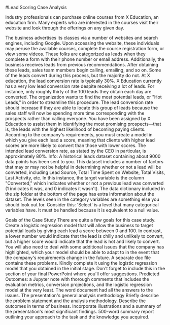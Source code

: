 #Lead Scoring Case Analysis

Industry professionals can purchase online courses from X Education, an education firm. Many experts who are interested in the courses visit their website and look through the offerings on any given day.

The business advertises its classes via a number of websites and search engines, including Google. Upon accessing the website, these individuals may peruse the available courses, complete the course registration form, or view some videos. These folks are categorized as leads when they complete a form with their phone number or email address. Additionally, the business receives leads from previous recommendations. After obtaining these leads, sales team members begin calling, emailing, and so on. Some of the leads convert during this process, but the majority do not. At X education, the lead conversion rate is typically 30%.
X Education currently has a very low lead conversion rate despite receiving a lot of leads. For instance, only roughly thirty of the 100 leads they obtain each day are converted. The organization wants to find the most potential leads, or "Hot Leads," in order to streamline this procedure. The lead conversion rate should increase if they are able to locate this group of leads because the sales staff will now be spending more time corresponding with the prospects rather than calling everyone.
You have been assigned by X Education to assist them in identifying the most promising prospects—that is, the leads with the highest likelihood of becoming paying clients. According to the company's requirements, you must create a model in which you give each lead a score, meaning that clients with higher lead scores are more likely to convert than those with lower scores. The intended lead conversion rate, as stated by the CEO in particular, is approximately 80%.
Info: A historical leads dataset containing about 9000 data points has been sent to you. This dataset includes a number of factors that may or may not be helpful in determining whether or not a lead will be converted, including Lead Source, Total Time Spent on Website, Total Visits, Last Activity, etc. In this instance, the target variable is the column "Converted," which indicates whether or not a previous lead was converted (1 indicates it was, and 0 indicates it wasn't). The data dictionary included in the zip folder at the bottom of the page has extra information about the dataset. The levels seen in the category variables are something else you should look out for. Consider this: 'Select' is a level that many categorical variables have. It must be handled because it is equivalent to a null value.

Goals of the Case Study There are quite a few goals for this case study.
Create a logistic regression model that will allow the business to target potential leads by giving each lead a score between 0 and 100. In contrast, a lower number would indicate that the lead is chilly and unlikely to convert, but a higher score would indicate that the lead is hot and likely to convert. You will also need to deal with some additional issues that the company has highlighted, which your model should be able to adapt to in the event that the company's requirements change in the future. A separate doc file contains these problems. Kindly complete it using the logistic regression model that you obtained in the initial stage. Don't forget to include this in the section of your final PowerPoint where you'll offer suggestions.
Predicted Outcomes: a Jupyter note with thorough comments that includes the evaluation metrics, conversion projections, and the logistic regression model at the very least. The word document had all the answers to the issues. The presentation's general analysis methodology Briefly describe the problem statement and the analysis methodology. Describe the outcomes in terms of business. Incorporate illustrations and a summary of the presentation's most significant findings. 500-word summary report outlining your approach to the task and the knowledge you acquired.
